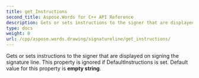```yaml
---
title: get_Instructions
second_title: Aspose.Words for C++ API Reference
description: Gets or sets instructions to the signer that are displayed on signing the signature line. This property is ignored if DefaultInstructions is set. Default value for this property is empty string. 
type: docs
weight: 0
url: /cpp/aspose.words.drawing/signatureline/get_instructions/
---
```


Gets or sets instructions to the signer that are displayed on signing the signature line. This property is ignored if DefaultInstructions is set. Default value for this property is **empty string**. 

